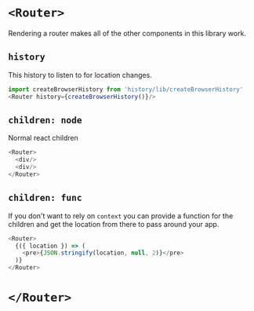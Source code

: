 # `<Router>`

Rendering a router makes all of the other components in this library
work.

## `history`

This history to listen to for location changes.

```js
import createBrowserHistory from 'history/lib/createBrowserHistory'
<Router history={createBrowserHistory()}/>
```


## `children: node`

Normal react children

```js
<Router>
  <div/>
  <div/>
</Router>
```

## `children: func`

If you don't want to rely on `context` you can provide a function for
the children and get the location from there to pass around your app.

```js
<Router>
  {({ location }) => (
    <pre>{JSON.stringify(location, null, 2)}</pre>
  )}
</Router>
```

# `</Router>`
